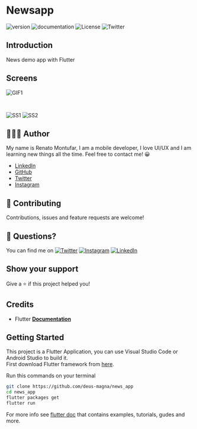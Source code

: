 # Newsapp
![version](https://img.shields.io/badge/version-1.0.0-blue) 
![documentation](https://img.shields.io/badge/documentation-yes-success)
![License](https://img.shields.io/badge/License-MIT-yellow.svg) 
![Twitter](https://img.shields.io/twitter/follow/deus_magna?style=social)

## Introduction 

News demo app with Flutter

## Screens

![GIF1](https://media.giphy.com/media/Zq5fCrbiJYV83iVutM/giphy.gif)
<pre>

</pre>
![SS1](ss/ss1.png)
![SS2](ss/ss2.png)

## 👨🏻‍💻 Author
My name is Renato Montufar, I am a mobile developer, I love UI/UX and I am learning new things all the time. Feel free to contact me! 😀

- [LinkedIn](https://www.linkedin.com/in/deus-magna/)
- [GitHub](https://github.com/deus-magna/)
- [Twitter](https://twitter.com/deus_magna)
- [Instagram](https://www.instagram.com/deus_magna/) 

## 🤝 Contributing

Contributions, issues and feature requests are welcome!

## 🤔 Questions?
You can find me on [![Twitter](https://img.shields.io/twitter/follow/deus_magna?style=social)](https://twitter.com/burhanrashid52) [![Instagram](https://img.shields.io/badge/Instagram-%40deus__magna-orange)](https://www.instagram.com/deus_magna/) [![LinkedIn](https://img.shields.io/badge/LinkedIn-%40deus--magna-blue)](https://www.linkedin.com/in/deus-magna/)

## Show your support

Give a ⭐️ if this project helped you!

## Credits

- Flutter [**Documentation**](https://flutter.io/docs/)

## Getting Started

This project is a Flutter Application, you can use Visual Studio Code or Android Studio to build it.  
First download Flutter framework from [here](https://flutter.dev/docs/get-started/install).

Run this commands on your terminal

```sh
git clone https://github.com/deus-magna/news_app
cd news_app
flutter packages get
flutter run
```
For more info see [flutter doc](https://flutter.dev/docs) that contains examples, tutorials, gudes and more.